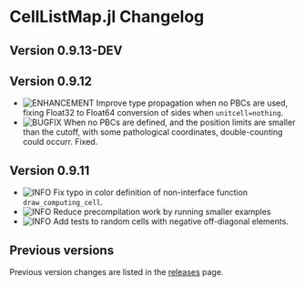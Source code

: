 CellListMap.jl Changelog
===========================
  
[badge-breaking]: https://img.shields.io/badge/BREAKING-red.svg
[badge-deprecation]: https://img.shields.io/badge/Deprecation-orange.svg
[badge-feature]: https://img.shields.io/badge/Feature-green.svg
[badge-experimental]: https://img.shields.io/badge/Experimental-yellow.svg
[badge-enhancement]: https://img.shields.io/badge/Enhancement-blue.svg
[badge-bugfix]: https://img.shields.io/badge/Bugfix-purple.svg
[badge-fix]: https://img.shields.io/badge/Fix-purple.svg
[badge-info]: https://img.shields.io/badge/Info-gray.svg

Version 0.9.13-DEV
--------------

Version 0.9.12
--------------
- ![ENHANCEMENT][badge-enhancement] Improve type propagation when no PBCs are used, fixing Float32 to Float64 conversion of sides when `unitcell=nothing`.
- ![BUGFIX][badge-bugfix] When no PBCs are defined, and the position limits are smaller than the cutoff, with some pathological coordinates,  double-counting could occurr. Fixed.

Version 0.9.11
--------------
- ![INFO][badge-info] Fix typo in color definition of non-interface function `draw_computing_cell`. 
- ![INFO][badge-info] Reduce precompilation work by running smaller examples
- ![INFO][badge-info] Add tests to random cells with negative off-diagonal elements.

Previous versions
--------------
Previous version changes are listed in the [releases](https://github.com/m3g/CellListMap.jl/releases) page.


